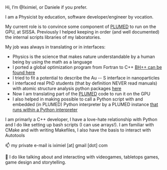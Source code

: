 Hi, I’m @Iximiel, or Daniele if you prefer.

I am a Physicist by education, software developer/engineer by vocation.

My current role is to convince some component of [PLUMED](https://www.plumed.org/) to run on the GPU, at SISSA.
Previously I helped keeping in order (and well documented) the internal scripts libraries of my laboratories.

My job was always in translating or in interfaces:

- Physics is the science that makes nature understandable by a human being by using the math as a language
- I ported a global optimization program from Fortran to C++ [BH++ can be found here](https://bitbucket.org/Iximiel/bh/src/master/)
- I tried to fit a potential to describe the Au -- S interface in nanoparticles
- I interfaced real PhD students (that by definition NEVER read manuals) with atomic structure analysis python packages [here](https://github.com/Iximiel/SOAPify)
- Now I am translating part of the [PLUMED](https://www.plumed.org/) code to run it on the GPU
- I also helped in making possible to call a Python script with and embedded (in PLUMED) Python interpreter by a PLUMED instance [that runs within a Python interpreter](https://github.com/plumed/plumed2/pull/1134)

I am primarly a C++ developer, I have a love-hate relationship with Python and I do like setting up bash scripts (I can use arrays!).
I am familiar with CMake and with writing Makefiles, I also have the basis to interact with Autotools

📫 my private e-mail is iximiel [at] gmail [dot] com

👀 I do like talking about and interacting with videogames, tabletops games, game design and storytelling.
<!---
Iximiel/Iximiel is a ✨ special ✨ repository because its `README.md` (this file) appears on your GitHub profile.
You can click the Preview link to take a look at your changes.
--->
